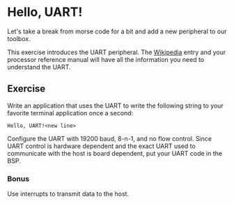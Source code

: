 # Hello, UART!

Let's take a break from morse code for a bit and add a new peripheral to our 
toolbox. 

This exercise introduces the UART peripheral. The [Wikipedia](https://en.wikipedia.org/wiki/Universal_asynchronous_receiver-transmitter)
entry and your processor reference manual will have all the information you need
to understand the UART.

## Exercise

Write an application that uses the UART to write the following string to your
favorite terminal application once a second:

    Hello, UART!<new line>

Configure the UART with 19200 baud, 8-n-1, and no flow control. Since UART
control is hardware dependent and the exact UART used to communicate with the
host is board dependent, put your UART code in the BSP.

### Bonus

Use interrupts to transmit data to the host.

